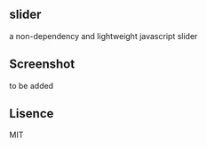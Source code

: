 ## slider

a non-dependency and lightweight javascript slider

## Screenshot

to be added

## Lisence

MIT
